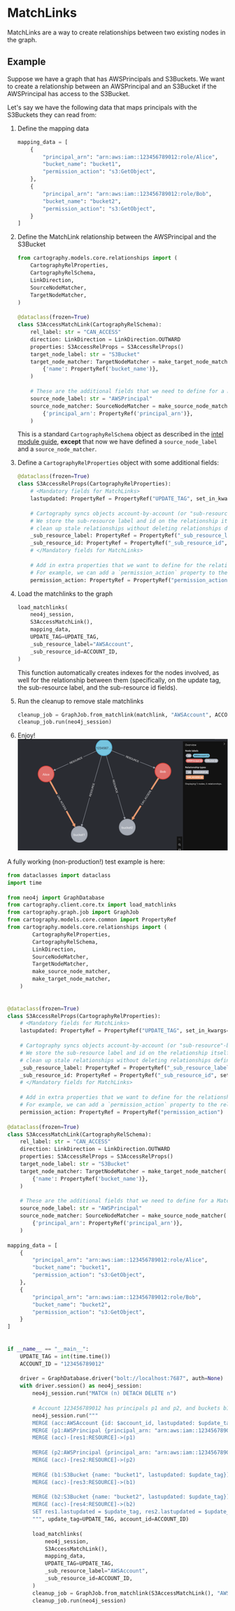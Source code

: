 # MatchLinks

MatchLinks are a way to create relationships between two existing nodes in the graph.

## Example

Suppose we have a graph that has AWSPrincipals and S3Buckets. We want to create a relationship between an AWSPrincipal and an S3Bucket if the AWSPrincipal has access to the S3Bucket.

Let's say we have the following data that maps principals with the S3Buckets they can read from:

1. Define the mapping data
    ```python
    mapping_data = [
        {
            "principal_arn": "arn:aws:iam::123456789012:role/Alice",
            "bucket_name": "bucket1",
            "permission_action": "s3:GetObject",
        },
        {
            "principal_arn": "arn:aws:iam::123456789012:role/Bob",
            "bucket_name": "bucket2",
            "permission_action": "s3:GetObject",
        }
    ]
    ```

1. Define the MatchLink relationship between the AWSPrincipal and the S3Bucket
    ```python
    from cartography.models.core.relationships import (
        CartographyRelProperties,
        CartographyRelSchema,
        LinkDirection,
        SourceNodeMatcher,
        TargetNodeMatcher,
    )

    @dataclass(frozen=True)
    class S3AccessMatchLink(CartographyRelSchema):
        rel_label: str = "CAN_ACCESS"
        direction: LinkDirection = LinkDirection.OUTWARD
        properties: S3AccessRelProps = S3AccessRelProps()
        target_node_label: str = "S3Bucket"
        target_node_matcher: TargetNodeMatcher = make_target_node_matcher(
            {'name': PropertyRef('bucket_name')},
        )

        # These are the additional fields that we need to define for a MatchLink
        source_node_label: str = "AWSPrincipal"
        source_node_matcher: SourceNodeMatcher = make_source_node_matcher(
            {'principal_arn': PropertyRef('principal_arn')},
        )
    ```

    This is a standard `CartographyRelSchema` object as described in the [intel module guide](writing-intel-modules#defining-relationships), **except** that now we have defined a `source_node_label` and a `source_node_matcher`.

1. Define a `CartographyRelProperties` object with some additional fields:
    ```python
    @dataclass(frozen=True)
    class S3AccessRelProps(CartographyRelProperties):
        # <Mandatory fields for MatchLinks>
        lastupdated: PropertyRef = PropertyRef("UPDATE_TAG", set_in_kwargs=True)

        # Cartography syncs objects account-by-account (or "sub-resource"-by-"sub-resource")
        # We store the sub-resource label and id on the relationship itself so that we can
        # clean up stale relationships without deleting relationships defined in other accounts.
        _sub_resource_label: PropertyRef = PropertyRef("_sub_resource_label", set_in_kwargs=True)
        _sub_resource_id: PropertyRef = PropertyRef("_sub_resource_id", set_in_kwargs=True)
        # </Mandatory fields for MatchLinks>

        # Add in extra properties that we want to define for the relationship
        # For example, we can add a `permission_action` property to the relationship to track the action that the principal has on the bucket, e.g. 's3:GetObject'
        permission_action: PropertyRef = PropertyRef("permission_action")
    ```

1. Load the matchlinks to the graph
    ```python
    load_matchlinks(
        neo4j_session,
        S3AccessMatchLink(),
        mapping_data,
        UPDATE_TAG=UPDATE_TAG,
        _sub_resource_label="AWSAccount",
        _sub_resource_id=ACCOUNT_ID,
    )
    ```
    This function automatically creates indexes for the nodes involved, as well for the relationship between
    them (specifically, on the update tag, the sub-resource label, and the sub-resource id fields).

1. Run the cleanup to remove stale matchlinks
    ```python
    cleanup_job = GraphJob.from_matchlink(matchlink, "AWSAccount", ACCOUNT_ID, UPDATE_TAG)
    cleanup_job.run(neo4j_session)
    ```

1. Enjoy!
    ![matchlinks](../images/alice-bob-matchlinks.png)


A fully working (non-production!) test example is here:

```python
from dataclasses import dataclass
import time

from neo4j import GraphDatabase
from cartography.client.core.tx import load_matchlinks
from cartography.graph.job import GraphJob
from cartography.models.core.common import PropertyRef
from cartography.models.core.relationships import (
        CartographyRelProperties,
        CartographyRelSchema,
        LinkDirection,
        SourceNodeMatcher,
        TargetNodeMatcher,
        make_source_node_matcher,
        make_target_node_matcher,
    )


@dataclass(frozen=True)
class S3AccessRelProps(CartographyRelProperties):
    # <Mandatory fields for MatchLinks>
    lastupdated: PropertyRef = PropertyRef("UPDATE_TAG", set_in_kwargs=True)

    # Cartography syncs objects account-by-account (or "sub-resource"-by-"sub-resource")
    # We store the sub-resource label and id on the relationship itself so that we can
    # clean up stale relationships without deleting relationships defined in other accounts.
    _sub_resource_label: PropertyRef = PropertyRef("_sub_resource_label", set_in_kwargs=True)
    _sub_resource_id: PropertyRef = PropertyRef("_sub_resource_id", set_in_kwargs=True)
    # </Mandatory fields for MatchLinks>

    # Add in extra properties that we want to define for the relationship
    # For example, we can add a `permission_action` property to the relationship to track the action that the principal has on the bucket, e.g. 's3:GetObject'
    permission_action: PropertyRef = PropertyRef("permission_action")

@dataclass(frozen=True)
class S3AccessMatchLink(CartographyRelSchema):
    rel_label: str = "CAN_ACCESS"
    direction: LinkDirection = LinkDirection.OUTWARD
    properties: S3AccessRelProps = S3AccessRelProps()
    target_node_label: str = "S3Bucket"
    target_node_matcher: TargetNodeMatcher = make_target_node_matcher(
        {'name': PropertyRef('bucket_name')},
    )

    # These are the additional fields that we need to define for a MatchLink
    source_node_label: str = "AWSPrincipal"
    source_node_matcher: SourceNodeMatcher = make_source_node_matcher(
        {'principal_arn': PropertyRef('principal_arn')},
    )

mapping_data = [
    {
        "principal_arn": "arn:aws:iam::123456789012:role/Alice",
        "bucket_name": "bucket1",
        "permission_action": "s3:GetObject",
    },
    {
        "principal_arn": "arn:aws:iam::123456789012:role/Bob",
        "bucket_name": "bucket2",
        "permission_action": "s3:GetObject",
    }
]


if __name__ == "__main__":
    UPDATE_TAG = int(time.time())
    ACCOUNT_ID = "123456789012"

    driver = GraphDatabase.driver("bolt://localhost:7687", auth=None)
    with driver.session() as neo4j_session:
        neo4j_session.run("MATCH (n) DETACH DELETE n")

        # Account 123456789012 has principals p1 and p2, and buckets b1, b2, b3.
        neo4j_session.run("""
        MERGE (acc:AWSAccount {id: $account_id, lastupdated: $update_tag})
        MERGE (p1:AWSPrincipal {principal_arn: "arn:aws:iam::123456789012:role/Alice", name:"Alice", lastupdated: $update_tag})
        MERGE (acc)-[res1:RESOURCE]->(p1)

        MERGE (p2:AWSPrincipal {principal_arn: "arn:aws:iam::123456789012:role/Bob", name:"Bob", lastupdated: $update_tag})
        MERGE (acc)-[res2:RESOURCE]->(p2)

        MERGE (b1:S3Bucket {name: "bucket1", lastupdated: $update_tag})
        MERGE (acc)-[res3:RESOURCE]->(b1)

        MERGE (b2:S3Bucket {name: "bucket2", lastupdated: $update_tag})
        MERGE (acc)-[res4:RESOURCE]->(b2)
        SET res1.lastupdated = $update_tag, res2.lastupdated = $update_tag, res3.lastupdated = $update_tag, res4.lastupdated = $update_tag
        """, update_tag=UPDATE_TAG, account_id=ACCOUNT_ID)

        load_matchlinks(
            neo4j_session,
            S3AccessMatchLink(),
            mapping_data,
            UPDATE_TAG=UPDATE_TAG,
            _sub_resource_label="AWSAccount",
            _sub_resource_id=ACCOUNT_ID,
        )
        cleanup_job = GraphJob.from_matchlink(S3AccessMatchLink(), "AWSAccount", ACCOUNT_ID, UPDATE_TAG)
        cleanup_job.run(neo4j_session)
```
